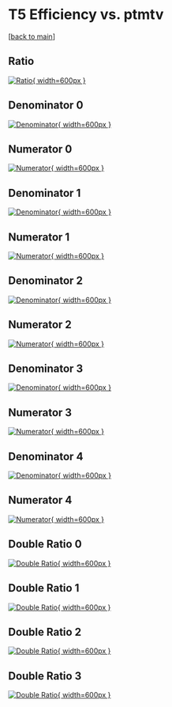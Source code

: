 # T5 Efficiency vs. ptmtv

[[back to main](./)]



## Ratio

[![Ratio](../mtv/var/T5_loweta_211_1_eff_ptmtv.png){ width=600px }](../mtv/var/T5_loweta_211_1_eff_ptmtv.pdf)

## Denominator 0

[![Denominator](../mtv/den/T5_loweta_211_1_eff_ptmtv_den0.png){ width=600px }](../mtv/den/T5_loweta_211_1_eff_ptmtv_den0.pdf)

## Numerator 0

[![Numerator](../mtv/num/T5_loweta_211_1_eff_ptmtv_num0.png){ width=600px }](../mtv/num/T5_loweta_211_1_eff_ptmtv_num0.pdf)

## Denominator 1

[![Denominator](../mtv/den/T5_loweta_211_1_eff_ptmtv_den1.png){ width=600px }](../mtv/den/T5_loweta_211_1_eff_ptmtv_den1.pdf)

## Numerator 1

[![Numerator](../mtv/num/T5_loweta_211_1_eff_ptmtv_num1.png){ width=600px }](../mtv/num/T5_loweta_211_1_eff_ptmtv_num1.pdf)

## Denominator 2

[![Denominator](../mtv/den/T5_loweta_211_1_eff_ptmtv_den2.png){ width=600px }](../mtv/den/T5_loweta_211_1_eff_ptmtv_den2.pdf)

## Numerator 2

[![Numerator](../mtv/num/T5_loweta_211_1_eff_ptmtv_num2.png){ width=600px }](../mtv/num/T5_loweta_211_1_eff_ptmtv_num2.pdf)

## Denominator 3

[![Denominator](../mtv/den/T5_loweta_211_1_eff_ptmtv_den3.png){ width=600px }](../mtv/den/T5_loweta_211_1_eff_ptmtv_den3.pdf)

## Numerator 3

[![Numerator](../mtv/num/T5_loweta_211_1_eff_ptmtv_num3.png){ width=600px }](../mtv/num/T5_loweta_211_1_eff_ptmtv_num3.pdf)

## Denominator 4

[![Denominator](../mtv/den/T5_loweta_211_1_eff_ptmtv_den4.png){ width=600px }](../mtv/den/T5_loweta_211_1_eff_ptmtv_den4.pdf)

## Numerator 4

[![Numerator](../mtv/num/T5_loweta_211_1_eff_ptmtv_num4.png){ width=600px }](../mtv/num/T5_loweta_211_1_eff_ptmtv_num4.pdf)

## Double Ratio 0

[![Double Ratio](../mtv/ratio/T5_loweta_211_1_eff_ptmtv_ratio0.png){ width=600px }](../mtv/ratio/T5_loweta_211_1_eff_ptmtv_ratio0.pdf)

## Double Ratio 1

[![Double Ratio](../mtv/ratio/T5_loweta_211_1_eff_ptmtv_ratio1.png){ width=600px }](../mtv/ratio/T5_loweta_211_1_eff_ptmtv_ratio1.pdf)

## Double Ratio 2

[![Double Ratio](../mtv/ratio/T5_loweta_211_1_eff_ptmtv_ratio2.png){ width=600px }](../mtv/ratio/T5_loweta_211_1_eff_ptmtv_ratio2.pdf)

## Double Ratio 3

[![Double Ratio](../mtv/ratio/T5_loweta_211_1_eff_ptmtv_ratio3.png){ width=600px }](../mtv/ratio/T5_loweta_211_1_eff_ptmtv_ratio3.pdf)

